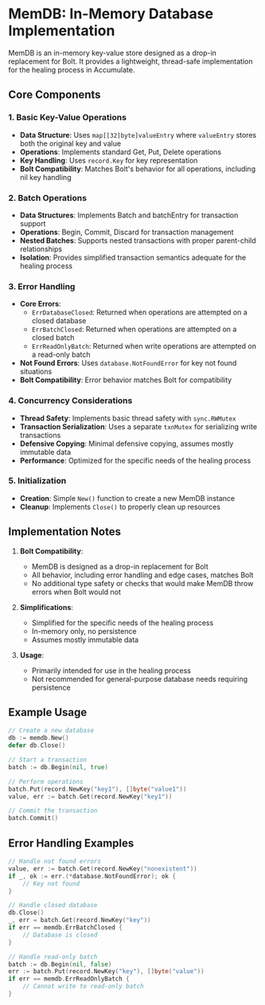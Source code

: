 # MemDB: In-Memory Database Implementation

MemDB is an in-memory key-value store designed as a drop-in replacement for Bolt. It provides a lightweight, thread-safe implementation for the healing process in Accumulate.

## Core Components

### 1. Basic Key-Value Operations

- **Data Structure**: Uses `map[[32]byte]valueEntry` where `valueEntry` stores both the original key and value
- **Operations**: Implements standard Get, Put, Delete operations
- **Key Handling**: Uses `record.Key` for key representation
- **Bolt Compatibility**: Matches Bolt's behavior for all operations, including nil key handling

### 2. Batch Operations

- **Data Structures**: Implements Batch and batchEntry for transaction support
- **Operations**: Begin, Commit, Discard for transaction management
- **Nested Batches**: Supports nested transactions with proper parent-child relationships
- **Isolation**: Provides simplified transaction semantics adequate for the healing process

### 3. Error Handling

- **Core Errors**:
  - `ErrDatabaseClosed`: Returned when operations are attempted on a closed database
  - `ErrBatchClosed`: Returned when operations are attempted on a closed batch
  - `ErrReadOnlyBatch`: Returned when write operations are attempted on a read-only batch
- **Not Found Errors**: Uses `database.NotFoundError` for key not found situations
- **Bolt Compatibility**: Error behavior matches Bolt for compatibility

### 4. Concurrency Considerations

- **Thread Safety**: Implements basic thread safety with `sync.RWMutex`
- **Transaction Serialization**: Uses a separate `txnMutex` for serializing write transactions
- **Defensive Copying**: Minimal defensive copying, assumes mostly immutable data
- **Performance**: Optimized for the specific needs of the healing process

### 5. Initialization

- **Creation**: Simple `New()` function to create a new MemDB instance
- **Cleanup**: Implements `Close()` to properly clean up resources

## Implementation Notes

1. **Bolt Compatibility**:
   - MemDB is designed as a drop-in replacement for Bolt
   - All behavior, including error handling and edge cases, matches Bolt
   - No additional type safety or checks that would make MemDB throw errors when Bolt would not

2. **Simplifications**:
   - Simplified for the specific needs of the healing process
   - In-memory only, no persistence
   - Assumes mostly immutable data

3. **Usage**:
   - Primarily intended for use in the healing process
   - Not recommended for general-purpose database needs requiring persistence

## Example Usage

```go
// Create a new database
db := memdb.New()
defer db.Close()

// Start a transaction
batch := db.Begin(nil, true)

// Perform operations
batch.Put(record.NewKey("key1"), []byte("value1"))
value, err := batch.Get(record.NewKey("key1"))

// Commit the transaction
batch.Commit()
```

## Error Handling Examples

```go
// Handle not found errors
value, err := batch.Get(record.NewKey("nonexistent"))
if _, ok := err.(*database.NotFoundError); ok {
    // Key not found
}

// Handle closed database
db.Close()
_, err = batch.Get(record.NewKey("key"))
if err == memdb.ErrBatchClosed {
    // Database is closed
}

// Handle read-only batch
batch := db.Begin(nil, false)
err := batch.Put(record.NewKey("key"), []byte("value"))
if err == memdb.ErrReadOnlyBatch {
    // Cannot write to read-only batch
}
```
